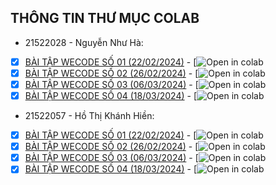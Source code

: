## THÔNG TIN THƯ MỤC COLAB
* 21522028 - Nguyễn Như Hà:
 - [x] [BÀI TẬP WECODE SỐ 01 (22/02/2024)](CS114_Wecode_Assigment1.ipynb) - [![Open in colab](https://github.com/khienht/CS114.O21.KHCL-21522028-21522057/blob/main/WeCode/21522028/CS114_Wecode_Assigment1.ipynb)
 - [x] [BÀI TẬP WECODE SỐ 02 (26/02/2024)](CS114_Wecode_Assigment2.ipynb) - [![Open in colab](https://github.com/khienht/CS114.O21.KHCL-21522028-21522057/blob/main/WeCode/21522028/CS114_Wecode_Assigment2.ipynb)
 - [x] [BÀI TẬP WECODE SỐ 03 (06/03/2024)](CS114_Wecode_Assigment3.ipynb) - [![Open in colab](https://github.com/khienht/CS114.O21.KHCL-21522028-21522057/blob/main/WeCode/21522028/CS114_Wecode_Assigment3.ipynb)
 - [x] [BÀI TẬP WECODE SỐ 04 (18/03/2024)](CS114_Wecode_Assigment4.ipynb) - [![Open in colab](https://github.com/khienht/CS114.O21.KHCL-21522028-21522057/blob/main/WeCode/21522028/CS114_Wecode_Assigment4.ipynb)

* 21522057 - Hồ Thị Khánh Hiền:
 - [x] [BÀI TẬP WECODE SỐ 01 (22/02/2024)](TH1.ipynb) - [![Open in colab](https://github.com/khienht/CS114.O21.KHCL-21522028-21522057/blob/main/WeCode/21522057/TH1.ipynb)
 - [x] [BÀI TẬP WECODE SỐ 02 (26/02/2024)](TH2.ipynb) - [![Open in colab](https://github.com/khienht/CS114.O21.KHCL-21522028-21522057/blob/main/WeCode/21522057/TH2.ipynb)
 - [x] [BÀI TẬP WECODE SỐ 03 (06/03/2024)](TH3.ipynb) - [![Open in colab](https://github.com/khienht/CS114.O21.KHCL-21522028-21522057/blob/main/WeCode/21522057/TH3.ipynb)
 - [x] [BÀI TẬP WECODE SỐ 04 (18/03/2024)](TH4.ipynb) - [![Open in colab](https://github.com/khienht/CS114.O21.KHCL-21522028-21522057/blob/main/WeCode/21522057/TH4.ipynb)
